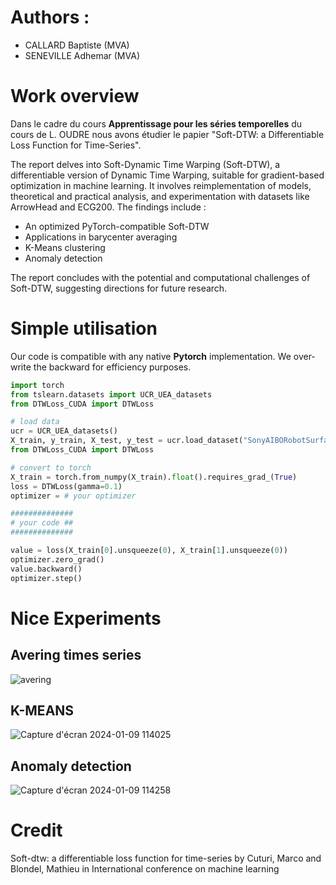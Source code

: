 # Authors : 
- CALLARD Baptiste (MVA)
- SENEVILLE Adhemar (MVA)

# Work overview
Dans le cadre du cours **Apprentissage pour les séries temporelles** du cours de L. OUDRE nous avons étudier le papier "Soft-DTW: a Differentiable Loss Function for Time-Series".

The report delves into Soft-Dynamic Time Warping (Soft-DTW), a differentiable version of Dynamic Time Warping, suitable for gradient-based optimization in machine learning. It involves reimplementation of models, theoretical and practical analysis, and experimentation with datasets like ArrowHead and ECG200. The findings include :

- An optimized PyTorch-compatible Soft-DTW
- Applications in barycenter averaging
- K-Means clustering
- Anomaly detection

The report concludes with the potential and computational challenges of Soft-DTW, suggesting directions for future research.

# Simple utilisation 

Our code is compatible with any native **Pytorch** implementation. We over-write the backward for efficiency purposes.

```python
import torch
from tslearn.datasets import UCR_UEA_datasets
from DTWLoss_CUDA import DTWLoss

# load data
ucr = UCR_UEA_datasets()
X_train, y_train, X_test, y_test = ucr.load_dataset("SonyAIBORobotSurface2")
from DTWLoss_CUDA import DTWLoss

# convert to torch
X_train = torch.from_numpy(X_train).float().requires_grad_(True)
loss = DTWLoss(gamma=0.1)
optimizer = # your optimizer

##############
# your code ##
##############

value = loss(X_train[0].unsqueeze(0), X_train[1].unsqueeze(0))
optimizer.zero_grad()
value.backward()
optimizer.step()
```

# Nice Experiments

## Avering times series
![avering](https://github.com/b-ptiste/dtw-soft/assets/75781257/b1373a3a-f1b7-4ea3-8701-912d511f7c72)

## K-MEANS
![Capture d'écran 2024-01-09 114025](https://github.com/b-ptiste/dtw-soft/assets/75781257/02cdacde-e02b-42f1-afaa-8954730e1fe9)

## Anomaly detection
![Capture d'écran 2024-01-09 114258](https://github.com/b-ptiste/dtw-soft/assets/75781257/e1c1702a-8952-4fc7-a2e1-af74c60e94de)

# Credit

Soft-dtw: a differentiable loss function for time-series by Cuturi, Marco and Blondel, Mathieu in International conference on machine learning
